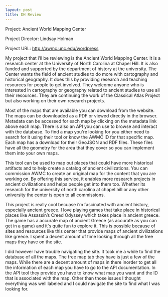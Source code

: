 ```yaml
---
layout: post
title: DH Review
---
```


Project: Ancient World Mapping Center

Project Director: Lindsay Holman

Project URL: http://awmc.unc.edu/wordpress

My project that i’ll be reviewing is the Ancient World Mapping Center.  It is a research center at the University of North Carolina at Chapel Hill.  It is also funded and supported by the department of history at the university.   The Center wants the field of ancient studies to do more with cartography and historical geography.  It does this by providing research and teaching resources for people to get involved.  They welcome anyone who is interested in cartography or geography related to ancient studies to use all their resources.  They are continuing the work of the Classical Atlas Project but also working on their own research projects. 

 Most of the maps that are available you can download from the website.  The maps can be downloaded as a PDF or viewed directly in the browser.  Metadata can be accessed for each map by clicking on the metadata link above each map.  There is also an API you can use to browse and interact with the database.  To find a map you're looking for you either need to search for it using their tool or know the AWMC ID for that specific map.  Each map has a download for their GeoJSON and RDF files.  These files have all the geometry for the area that they cover so you can implement them into your own maps.  
 
 This tool can be used to map out places that could have more historical artifacts and to help create a catalog of ancient civilizations. You can commission AWMC to create an original map for the content that you are working on.  By offering this service, it enables more research projects in ancient civilizations and helps people get into them too.  Whether its research for the university of north carolina at chapel hill or any other university the center is open to all commissions.  
 
This project is really cool becuase i’m fascinated with ancient history, especially ancient greece.  I love playing games that take place in historical places like Assassin’s Creed Odyssey which takes place in ancient greece.  The game has a  accurate map of ancient Greece (as accurate as you can get in a game) and it's quite fun to explore it.  This is possible because of sites and resources like this center that provide maps of ancient civilizations like greece.  I spent a decent amount of time looking through all the free maps they have on the site.
 
 I did however have trouble navigating the site.  It took me a while to find the database of all the maps.  The free map tab they have is just a few of the maps. While there are a decent amount of maps in there inorder to get all the information of each map you have to go to the API documentation.  In the API tool they provide you have to know what map you want and the ID that is associated with the map.  Other than those issues I thought everything was well labeled and I could navigate the site to find what I was looking for.  
 
 

